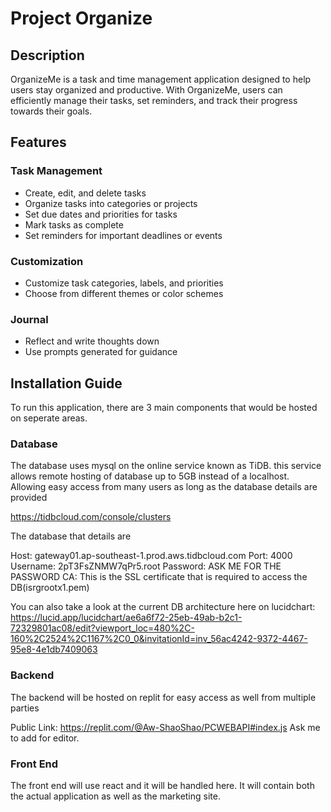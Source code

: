 # Project Organize

## Description
OrganizeMe is a task and time management application designed to help users stay organized and productive. With OrganizeMe, users can efficiently manage their tasks, set reminders, and track their progress towards their goals.

## Features
### Task Management
- Create, edit, and delete tasks
- Organize tasks into categories or projects
- Set due dates and priorities for tasks
- Mark tasks as complete
- Set reminders for important deadlines or events

### Customization
- Customize task categories, labels, and priorities
- Choose from different themes or color schemes


### Journal
- Reflect and write thoughts down  
- Use prompts generated for guidance


## Installation Guide
To run this application, there are 3 main components that would be hosted on seperate areas. 

### Database 
The database uses mysql on the online service known as TiDB. this service allows remote hosting of database up to 5GB instead of a localhost. Allowing easy access from many users as long as the database details are provided

https://tidbcloud.com/console/clusters

The database that details are

Host: gateway01.ap-southeast-1.prod.aws.tidbcloud.com
Port: 4000
Username: 2pT3FsZNMW7qPr5.root
Password: ASK ME FOR THE PASSWORD
CA: This is the SSL certificate that is required to access the DB(isrgrootx1.pem)

You can also take a look at the current DB architecture here on lucidchart:
https://lucid.app/lucidchart/ae6a6f72-25eb-49ab-b2c1-72329801ac08/edit?viewport_loc=480%2C-160%2C2524%2C1167%2C0_0&invitationId=inv_56ac4242-9372-4467-95e8-4e1db7409063

### Backend
The backend will be hosted on replit for easy access as well from multiple parties

Public Link: https://replit.com/@Aw-ShaoShao/PCWEBAPI#index.js
Ask me to add for editor.


### Front End 
The front end will use react and it will be handled here. It will contain both the actual application as well as the marketing site.
